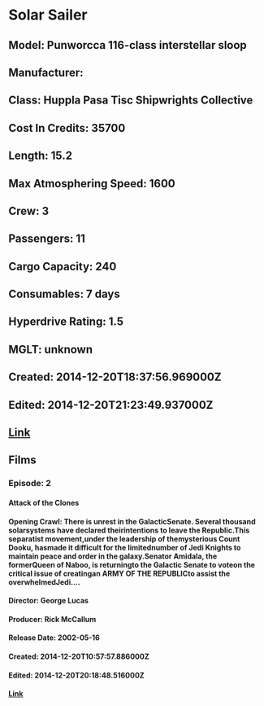 # Solar Sailer
## Model: Punworcca 116-class interstellar sloop
## Manufacturer: 
## Class: Huppla Pasa Tisc Shipwrights Collective
## Cost In Credits: 35700
## Length: 15.2
## Max Atmosphering Speed: 1600
## Crew: 3
## Passengers: 11
## Cargo Capacity: 240
## Consumables: 7 days
## Hyperdrive Rating: 1.5
## MGLT: unknown
## Created: 2014-12-20T18:37:56.969000Z
## Edited: 2014-12-20T21:23:49.937000Z
## [Link](https://swapi.dev/api/starships/58/)
## Films
### Episode: 2
#### Attack of the Clones
#### Opening Crawl: There is unrest in the GalacticSenate. Several thousand solarsystems have declared theirintentions to leave the Republic.This separatist movement,under the leadership of themysterious Count Dooku, hasmade it difficult for the limitednumber of Jedi Knights to maintain peace and order in the galaxy.Senator Amidala, the formerQueen of Naboo, is returningto the Galactic Senate to voteon the critical issue of creatingan ARMY OF THE REPUBLICto assist the overwhelmedJedi....
#### Director: George Lucas
#### Producer: Rick McCallum
#### Release Date: 2002-05-16
#### Created: 2014-12-20T10:57:57.886000Z
#### Edited: 2014-12-20T20:18:48.516000Z
#### [Link](https://swapi.dev/api/films/5/)
